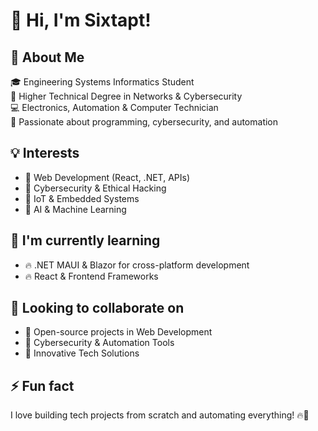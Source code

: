 # 👋 Hi, I'm Sixtapt!

## 🚀 About Me
🎓 Engineering Systems Informatics Student  
🔧 Higher Technical Degree in Networks & Cybersecurity  
💻 Electronics, Automation & Computer Technician  
📡 Passionate about programming, cybersecurity, and automation  

## 💡 Interests
- 🔹 Web Development (React, .NET, APIs)
- 🔹 Cybersecurity & Ethical Hacking
- 🔹 IoT & Embedded Systems
- 🔹 AI & Machine Learning

## 🌱 I'm currently learning
- 🔥 .NET MAUI & Blazor for cross-platform development  
- 🔥 React & Frontend Frameworks  

## 💼 Looking to collaborate on
- 🚀 Open-source projects in Web Development  
- 🚀 Cybersecurity & Automation Tools  
- 🚀 Innovative Tech Solutions  

## ⚡ Fun fact
I love building tech projects from scratch and automating everything! 🔥🤖

